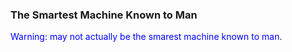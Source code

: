 ### The Smartest Machine Known to Man







































<span style="color:blue">Warning: may not actually be the smarest machine known to man</span>.
